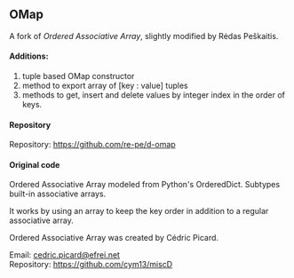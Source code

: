 ## OMap

A fork of _Ordered Associative Array_, slightly modified by Rėdas Peškaitis.

#### Additions:
1) tuple based OMap constructor 
2) method to export array of [key : value] tuples
3) methods to get, insert and delete values by integer index in the order of keys.

#### Repository

Repository: https://github.com/re-pe/d-omap

#### Original code
 
Ordered Associative Array modeled from Python's OrderedDict.
Subtypes built-in associative arrays.

It works by using an array to keep the key order in addition to a regular
associative array.

Ordered Associative Array was created by Cédric Picard.

Email: cedric.picard@efrei.net<br />
Repository: https://github.com/cym13/miscD